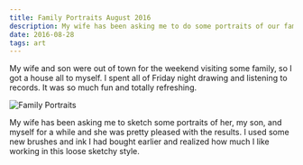 ```yaml
---
title: Family Portraits August 2016
description: My wife has been asking me to do some portraits of our family and I finally got around to it.
date: 2016-08-28
tags: art
---
```

My wife and son were out of town for the weekend visiting some family, so I got a house all to myself. I spent all of Friday night drawing and listening to records. It was so much fun and totally refreshing.

![Family Portraits](https://s3.amazonaws.com/static.levimcg.com/notes/family-portraits/portraits-combined.png)

My wife has been asking me to sketch some portraits of her, my son, and myself for a while and she was pretty pleased with the results. I used some new brushes and ink I had bought earlier and realized how much I like working in this loose sketchy style.
